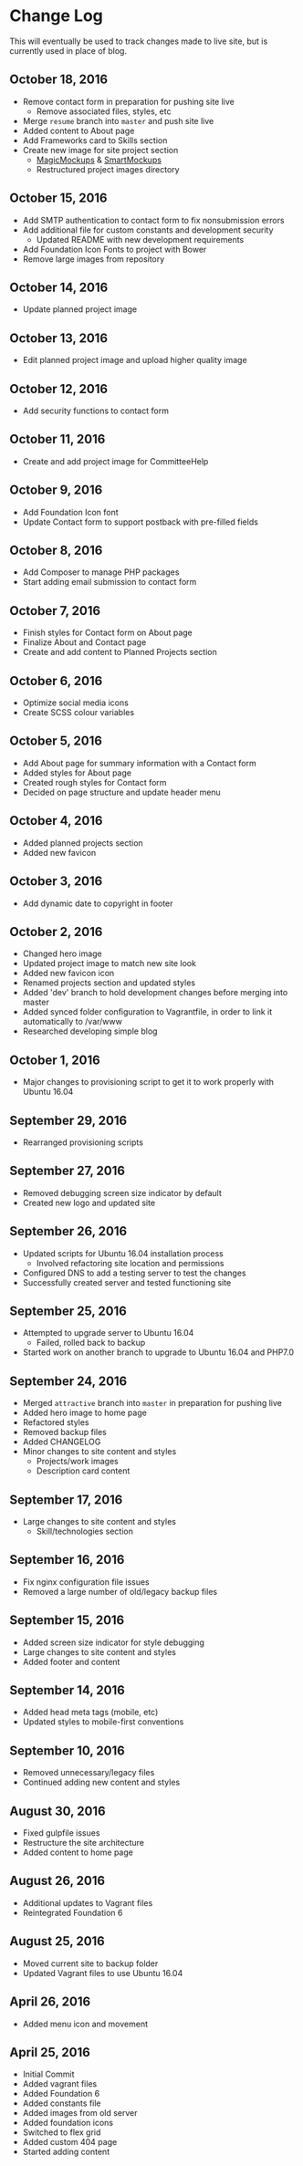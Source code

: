 # Change Log

This will eventually be used to track changes made to live site, but is currently used in place of blog.

## October 18, 2016
- Remove contact form in preparation for pushing site live
	- Remove associated files, styles, etc
- Merge `resume` branch into `master` and push site live
- Added content to About page
- Add Frameworks card to Skills section
- Create new image for site project section
	- [MagicMockups](http://magicmockups.com) & [SmartMockups](http://smartmockups.com)
	- Restructured project images directory

## October 15, 2016
- Add SMTP authentication to contact form to fix nonsubmission errors
- Add additional file for custom constants and development security
	- Updated README with new development requirements
- Add Foundation Icon Fonts to project with Bower
- Remove large images from repository

## October 14, 2016
- Update planned project image

## October 13, 2016
- Edit planned project image and upload higher quality image

## October 12, 2016
- Add security functions to contact form

## October 11, 2016
- Create and add project image for CommitteeHelp

## October 9, 2016
- Add Foundation Icon font
- Update Contact form to support postback with pre-filled fields

## October 8, 2016
- Add Composer to manage PHP packages
- Start adding email submission to contact form

## October 7, 2016
- Finish styles for Contact form on About page
- Finalize About and Contact page
- Create and add content to Planned Projects section

## October 6, 2016
- Optimize social media icons
- Create SCSS colour variables

## October 5, 2016
- Add About page for summary information with a Contact form
- Added styles for About page
- Created rough styles for Contact form
- Decided on page structure and update header menu

## October 4, 2016
- Added planned projects section
- Added new favicon

## October 3, 2016
- Add dynamic date to copyright in footer

## October 2, 2016
- Changed hero image
- Updated project image to match new site look
- Added new favicon icon
- Renamed projects section and updated styles
- Added 'dev' branch to hold development changes before merging into master
- Added synced folder configuration to Vagrantfile, in order to link it automatically to /var/www
- Researched developing simple blog

## October 1, 2016
- Major changes to provisioning script to get it to work properly with Ubuntu 16.04

## September 29, 2016
- Rearranged provisioning scripts

## September 27, 2016
- Removed debugging screen size indicator by default
- Created new logo and updated site

## September 26, 2016
- Updated scripts for Ubuntu 16.04 installation process
	- Involved refactoring site location and permissions
- Configured DNS to add a testing server to test the changes
- Successfully created server and tested functioning site

## September 25, 2016
- Attempted to upgrade server to Ubuntu 16.04
	- Failed, rolled back to backup
- Started work on another branch to upgrade to Ubuntu 16.04 and PHP7.0

## September 24, 2016
- Merged `attractive` branch into `master` in preparation for pushing live
- Added hero image to home page
- Refactored styles
- Removed backup files
- Added CHANGELOG
- Minor changes to site content and styles
	- Projects/work images
	- Description card content

## September 17, 2016
- Large changes to site content and styles
	- Skill/technologies section

## September 16, 2016
- Fix nginx configuration file issues
- Removed a large number of old/legacy backup files

## September 15, 2016
- Added screen size indicator for style debugging
- Large changes to site content and styles
- Added footer and content

## September 14, 2016
- Added head meta tags (mobile, etc)
- Updated styles to mobile-first conventions

## September 10, 2016
- Removed unnecessary/legacy files
- Continued adding new content and styles

## August 30, 2016
- Fixed gulpfile issues
- Restructure the site architecture
- Added content to home page

## August 26, 2016
- Additional updates to Vagrant files
- Reintegrated Foundation 6

## August 25, 2016
- Moved current site to backup folder
- Updated Vagrant files to use Ubuntu 16.04

## April 26, 2016
- Added menu icon and movement

## April 25, 2016
- Initial Commit
- Added vagrant files
- Added Foundation 6
- Added constants file
- Added images from old server
- Added foundation icons
- Switched to flex grid
- Added custom 404 page
- Started adding content
